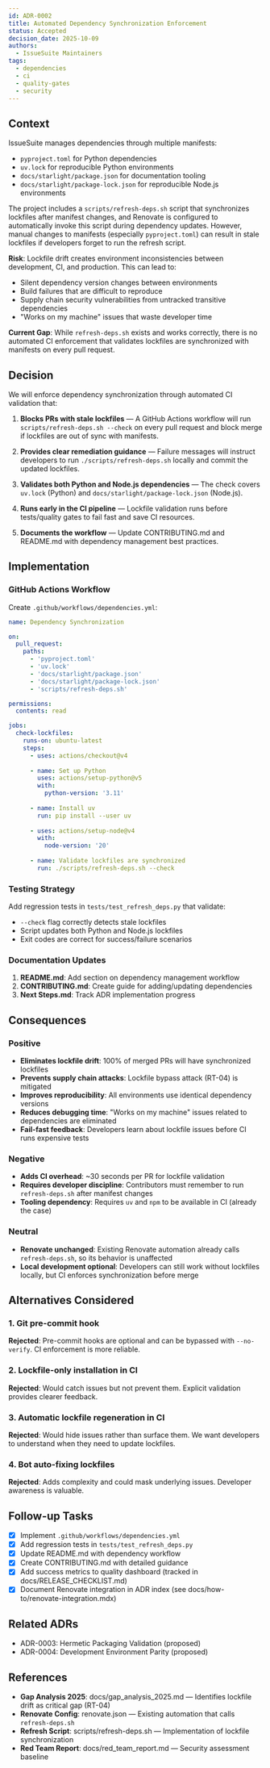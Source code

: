 ```yaml
---
id: ADR-0002
title: Automated Dependency Synchronization Enforcement
status: Accepted
decision_date: 2025-10-09
authors:
  - IssueSuite Maintainers
tags:
  - dependencies
  - ci
  - quality-gates
  - security
---
```


## Context

IssueSuite manages dependencies through multiple manifests:
- `pyproject.toml` for Python dependencies
- `uv.lock` for reproducible Python environments
- `docs/starlight/package.json` for documentation tooling
- `docs/starlight/package-lock.json` for reproducible Node.js environments

The project includes a `scripts/refresh-deps.sh` script that synchronizes lockfiles after manifest changes, and Renovate is configured to automatically invoke this script during dependency updates. However, manual changes to manifests (especially `pyproject.toml`) can result in stale lockfiles if developers forget to run the refresh script.

**Risk**: Lockfile drift creates environment inconsistencies between development, CI, and production. This can lead to:
- Silent dependency version changes between environments
- Build failures that are difficult to reproduce
- Supply chain security vulnerabilities from untracked transitive dependencies
- "Works on my machine" issues that waste developer time

**Current Gap**: While `refresh-deps.sh` exists and works correctly, there is no automated CI enforcement that validates lockfiles are synchronized with manifests on every pull request.

## Decision

We will enforce dependency synchronization through automated CI validation that:

1. **Blocks PRs with stale lockfiles** — A GitHub Actions workflow will run `scripts/refresh-deps.sh --check` on every pull request and block merge if lockfiles are out of sync with manifests.

2. **Provides clear remediation guidance** — Failure messages will instruct developers to run `./scripts/refresh-deps.sh` locally and commit the updated lockfiles.

3. **Validates both Python and Node.js dependencies** — The check covers `uv.lock` (Python) and `docs/starlight/package-lock.json` (Node.js).

4. **Runs early in the CI pipeline** — Lockfile validation runs before tests/quality gates to fail fast and save CI resources.

5. **Documents the workflow** — Update CONTRIBUTING.md and README.md with dependency management best practices.

## Implementation

### GitHub Actions Workflow

Create `.github/workflows/dependencies.yml`:

```yaml
name: Dependency Synchronization

on:
  pull_request:
    paths:
      - 'pyproject.toml'
      - 'uv.lock'
      - 'docs/starlight/package.json'
      - 'docs/starlight/package-lock.json'
      - 'scripts/refresh-deps.sh'

permissions:
  contents: read

jobs:
  check-lockfiles:
    runs-on: ubuntu-latest
    steps:
      - uses: actions/checkout@v4
      
      - name: Set up Python
        uses: actions/setup-python@v5
        with:
          python-version: '3.11'
      
      - name: Install uv
        run: pip install --user uv
      
      - uses: actions/setup-node@v4
        with:
          node-version: '20'
      
      - name: Validate lockfiles are synchronized
        run: ./scripts/refresh-deps.sh --check
```

### Testing Strategy

Add regression tests in `tests/test_refresh_deps.py` that validate:
- `--check` flag correctly detects stale lockfiles
- Script updates both Python and Node.js lockfiles
- Exit codes are correct for success/failure scenarios

### Documentation Updates

1. **README.md**: Add section on dependency management workflow
2. **CONTRIBUTING.md**: Create guide for adding/updating dependencies
3. **Next Steps.md**: Track ADR implementation progress

## Consequences

### Positive

- **Eliminates lockfile drift**: 100% of merged PRs will have synchronized lockfiles
- **Prevents supply chain attacks**: Lockfile bypass attack (RT-04) is mitigated
- **Improves reproducibility**: All environments use identical dependency versions
- **Reduces debugging time**: "Works on my machine" issues related to dependencies are eliminated
- **Fail-fast feedback**: Developers learn about lockfile issues before CI runs expensive tests

### Negative

- **Adds CI overhead**: ~30 seconds per PR for lockfile validation
- **Requires developer discipline**: Contributors must remember to run `refresh-deps.sh` after manifest changes
- **Tooling dependency**: Requires `uv` and `npm` to be available in CI (already the case)

### Neutral

- **Renovate unchanged**: Existing Renovate automation already calls `refresh-deps.sh`, so its behavior is unaffected
- **Local development optional**: Developers can still work without lockfiles locally, but CI enforces synchronization before merge

## Alternatives Considered

### 1. Git pre-commit hook

**Rejected**: Pre-commit hooks are optional and can be bypassed with `--no-verify`. CI enforcement is more reliable.

### 2. Lockfile-only installation in CI

**Rejected**: Would catch issues but not prevent them. Explicit validation provides clearer feedback.

### 3. Automatic lockfile regeneration in CI

**Rejected**: Would hide issues rather than surface them. We want developers to understand when they need to update lockfiles.

### 4. Bot auto-fixing lockfiles

**Rejected**: Adds complexity and could mask underlying issues. Developer awareness is valuable.

## Follow-up Tasks

- [x] Implement `.github/workflows/dependencies.yml`
- [x] Add regression tests in `tests/test_refresh_deps.py`
- [x] Update README.md with dependency workflow
- [x] Create CONTRIBUTING.md with detailed guidance
- [x] Add success metrics to quality dashboard (tracked in docs/RELEASE_CHECKLIST.md)
- [x] Document Renovate integration in ADR index (see docs/how-to/renovate-integration.mdx)

## Related ADRs

- ADR-0003: Hermetic Packaging Validation (proposed)
- ADR-0004: Development Environment Parity (proposed)

## References

- **Gap Analysis 2025**: docs/gap_analysis_2025.md — Identifies lockfile drift as critical gap (RT-04)
- **Renovate Config**: renovate.json — Existing automation that calls `refresh-deps.sh`
- **Refresh Script**: scripts/refresh-deps.sh — Implementation of lockfile synchronization
- **Red Team Report**: docs/red_team_report.md — Security assessment baseline
